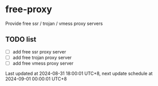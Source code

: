 
# free-proxy
Provide free ssr / trojan / vmess proxy servers


## TODO list
- [ ] add free ssr proxy server
- [ ] add free trojan proxy server
- [ ] add free vmess proxy server

Last updated at 2024-08-31 18:00:01 UTC+8, next update schedule at 2024-09-01 00:00:01 UTC+8

